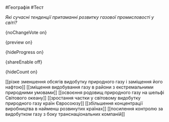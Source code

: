 #Географія #Тест

*Які сучасні тенденції притаманні розвитку газової промисловості у світі?*

{noChangeVote on}

{preview on}

{hideProgress on}

{shareEnable off}

{hideCount on}

[[різке зменшення обсягів видобутку природного газу і заміщення його нафтою]]
[[зміщення видобування газу в райони з екстремальними природними умовами]]
[[освоєння родовищ природного газу на шельфі Світового океану]]
[[зростання частки у світовому видобутку природного газу країн Євросоюзу]]
[[збільшення концентрації виробництва в найменш розвинутих країнах]]
[[посилення контролю за видобутком газу з боку транснаціональних компаній]]
